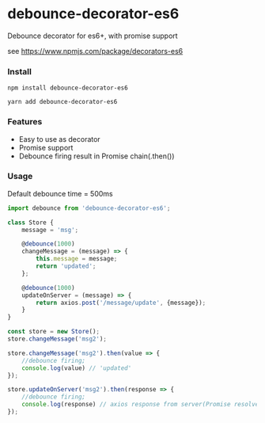 # debounce-decorator-es6
Debounce decorator for es6+, with promise support

see https://www.npmjs.com/package/decorators-es6

### Install
```
npm install debounce-decorator-es6
```
```
yarn add debounce-decorator-es6
```
### Features
* Easy to use as decorator
* Promise support
* Debounce firing result in Promise chain(.then())

### Usage
Default debounce time = 500ms
```javascript
import debounce from 'debounce-decorator-es6';

class Store {
    message = 'msg';

    @debounce(1000)
    changeMessage = (message) => {
        this.message = message;
        return 'updated';
    };

    @debounce(1000)
    updateOnServer = (message) => {
        return axios.post('/message/update', {message});
    }
}

const store = new Store();
store.changeMessage('msg2');

store.changeMessage('msg2').then(value => {
    //debounce firing;
    console.log(value) // 'updated'
});

store.updateOnServer('msg2').then(response => {
    //debounce firing;
    console.log(response) // axios response from server(Promise resolve)
});

```
